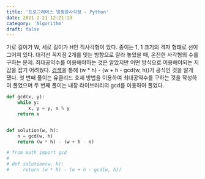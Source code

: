 ```yaml
---
title: '프로그래머스 멀쩡한사각형 - Python'
date: 2021-2-21 12:21:13
category: 'Algorithm'
draft: false
---
```

가로 길이가 W, 세로 길이가 H인 직사각형이 았다. 종이는 1, 1 크기의 격자 형태로 선이 그어져 있다. 대각선 꼭지점 2개를 잇는 방향으로 잘라 놓았을 때, 온전한 사각형의 수를 구하는 문제. 최대공약수를 이용해야하는 것은 알았지만 어떤 방식으로 이용해야되는 지 감을 잡기 어려웠다. [검색](https://taesan94.tistory.com/55F)을 통해 (w * h) - (w + h - gcd(w, h))가 공식인 것을 알게 됐다. 첫 번째 풀이는 유클리드 호제 방법을 이용하여 최대공약수를 구하는 것을 작성하여 풀었으며 두 번째 풀이는 내장 라이브러리의 gcd를 이용하여 풀었다.
```python
def gcd(x, y):
    while y:
        x, y = y, x % y
    return x


def solution(w, h):
    n = gcd(w, h)
    return (w * h) - (w + h - n)

# from math import gcd
#
# def solution(w, h):
#     return (w * h) - (w + h - gcd(w, h))

```